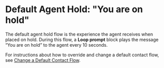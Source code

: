 # Default Agent Hold: "You are on hold"<a name="default-agent-hold"></a>

The default agent hold flow is the experience the agent receives when placed on hold\. During this flow, a **Loop prompt** block plays the message “You are on hold” to the agent every 10 seconds\. 

For instructions about how to override and change a default contact flow, see [Change a Default Contact Flow](change-default-contact-flow.md)\.